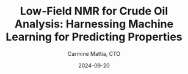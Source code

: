 ---
layout: article
permalink: /blog/ml-for-crude-oil/
title: "Low-Field NMR for Crude Oil Analysis: Harnessing Machine Learning for Predicting Properties"
date: "2024-09-20"
image: "img/blog/ml-for-crude.webp"
markdown_content: |

    In the oil industry, understanding the properties of crude oil is essential for refining, quality control, and maximizing production efficiency. Traditionally, this has involved complex and time-consuming laboratory methods.

    However, recent advancements in low-field Nuclear Magnetic Resonance (NMR) spectroscopy, combined with Machine Learning, offer a fast, non-destructive, and cost-effective alternative for analyzing crude oil. At our company, we leverage this innovative approach to predict a wide range of physical and chemical properties, including the critical distillation yields, transforming how crude oil characterization is performed.

    ## The Role of Low-Field NMR in Crude Oil Analysis

    Low-field NMR spectroscopy measures the magnetic properties of atomic nuclei, providing information about the molecular environment in crude oil. Unlike high-field NMR instruments, which are used for detailed molecular structure analysis, low-field NMR is simpler, more affordable, and ideal for routine analysis.

    It provides a rich dataset that reflects the chemical composition and physical characteristics of crude oil.

    ### Why We Use Low-Field NMR

    - **Rapid Analysis**: Our low-field NMR systems provide quick insights into the composition of crude oil.
    - **Cost-Effective**: These systems are more accessible and easier to maintain compared to high-field NMR spectrometers.
    - **Non-Destructive**: The oil samples remain intact after analysis, allowing further testing if needed.

    ## How We Predict Crude Oil Properties Using NMR and Machine Learning

    Low-field NMR spectra contain complex information about the molecular dynamics of crude oil. By applying our expertise in Machine Learning, we correlate these spectral patterns with various key properties relevant to refining and processing.

    Our models, trained on extensive NMR datasets, allow us to make accurate predictions about new crude oil samples.

    ### Key Properties We Predict Using Low-Field NMR and Machine Learning

    1. **Viscosity**: Viscosity is a crucial factor in processing and transporting crude oil. We utilize low-field NMR data to develop models that predict viscosity accurately. This enables us to classify crude oil types quickly and determine the best processing methods, significantly streamlining our operations.

    2. **Density**: Density is another key property influencing refining strategies. Through NMR analysis, we predict the density of crude oils rapidly and reliably, reducing the need for traditional, time-consuming laboratory methods.

    3. **Hydrocarbon Group Analysis**: We use NMR data to classify crude oil based on its hydrocarbon content, including aromatics, paraffins, and naphthenes. By processing the NMR spectra with Machine Learning algorithms, we determine the proportions of these groups, providing critical information that guides refining and cracking processes for optimal product yields.

    4. **Aromatic and Aliphatic Content**: NMR is sensitive to different hydrogen environments, allowing us to estimate the content of aromatic and aliphatic hydrocarbons in crude oil. This insight informs decisions about the quality and behavior of the oil during refining.

    5. **Asphaltene Content**: Asphaltenes pose operational challenges during refining, such as clogging and residue formation. By utilizing low-field NMR and Machine Learning, we estimate the asphaltene content in crude oils, helping us anticipate potential processing issues and take early action to mitigate them.

    6. **Distillation Yields**: One of the most valuable applications of our technology is predicting distillation yields—the proportions of gasoline, diesel, kerosene, and other products obtained from refining. Traditional methods like True Boiling Point (TBP) analysis are labor-intensive and require large sample volumes.

    In contrast, our low-field NMR systems, combined with advanced Machine Learning models, enable us to predict the distillation behavior of crude oils rapidly. This allows us to optimize processing conditions and blend stocks efficiently, maximizing product yields and refining profitability.

    7. **And Many More**: The versatility of low-field NMR combined with Machine Learning allows us to predict numerous other properties, such as sulfur content, pour point, flash point, and cetane number. By developing specialized models, we continue to expand the range of properties we can predict, providing comprehensive crude oil characterization.

    ### How Our Technology is Making an Impact

    Through our expertise in low-field NMR and Machine Learning, we have successfully deployed predictive models that offer rapid and accurate analysis of crude oil properties. Here's how our technology is making a difference:

    - **Viscosity and Density Prediction**: In our work with a major refinery, we utilized low-field NMR measurements to predict the viscosity and density of various crude oil samples. By training our Machine Learning models on a diverse dataset of NMR spectra, we provided fast and reliable property predictions. This allowed the refinery to adjust processing conditions in real-time, avoiding lengthy laboratory testing and enhancing operational efficiency.

    - **Hydrocarbon Group Analysis**: Our NMR-based hydrocarbon group analysis helps classify crude oils into different groups such as aromatics, paraffins, and naphthenes. This classification informs our refining strategies, enabling us to adjust distillation and cracking processes to maximize the yields of desired products. By implementing this analysis, we offer a competitive edge in refining operations.

    - **Asphaltene Content Estimation**: To address refining challenges posed by asphaltenes, we have developed a robust NMR-based model for estimating asphaltene content in crude oils. This early prediction allows us to identify crude oils that might present refining issues, enabling preemptive measures to ensure smoother processing and reduce downtime.

    - **Predicting Distillation Yields**: One of our most significant achievements is using low-field NMR to predict the distillation yields of crude oil. By analyzing the spectral data, our Machine Learning models estimate the yields of various fractions, such as gasoline, diesel, and jet fuel.

    This prediction informs our blending decisions and process adjustments, ensuring that we optimize the refining process for maximum profitability. By integrating this technology into our workflow, we have streamlined crude oil evaluation and increased the efficiency of our operations.

    ## The Future of Low-Field NMR and Machine Learning in Crude Oil Analysis

    The combination of low-field NMR and Machine Learning is transforming crude oil analysis. Our rapid, non-destructive approach allows for a broad range of property predictions that streamline refining operations and enhance resource management.

    As we continue to advance this technology, we expect even greater precision and utility in predicting crude oil characteristics, from viscosity to distillation yields. By embracing low-field NMR and Machine Learning, we are not only improving our operational efficiency but also setting new standards for crude oil analysis in the industry.

author: "Carmine Mattia, CTO"  
excerpt: "In the oil industry, understanding the properties of crude oil is essential for refining, quality control, and maximizing production efficiency. Traditionally, this has involved complex and time-consuming laboratory methods. However, recent advancements in low-field Nuclear Magnetic Resonance (NMR) spectroscopy, combined with machine "
---